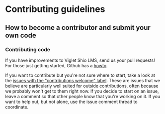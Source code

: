 # Contributing guidelines

## How to become a contributor and submit your own code

### Contributing code

If you have improvements to Viglet Shio LMS, send us your pull requests! For those
just getting started, Github has a [howto](https://help.github.com/articles/using-pull-requests/).

If you want to contribute but you're not sure where to start, take a look at the
[issues with the "contributions welcome" label](https://github.com/shiocms/shio-lms/labels/stat%3Acontributions%20welcome).
These are issues that we believe are particularly well suited for outside
contributions, often because we probably won't get to them right now. If you
decide to start on an issue, leave a comment so that other people know that
you're working on it. If you want to help out, but not alone, use the issue
comment thread to coordinate.